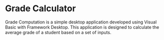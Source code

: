 # Grade Calculator

Grade Computation is a simple desktop application developed using Visual Basic with Framework Desktop. 
This application is designed to calculate the average grade of a student based on a set of inputs.